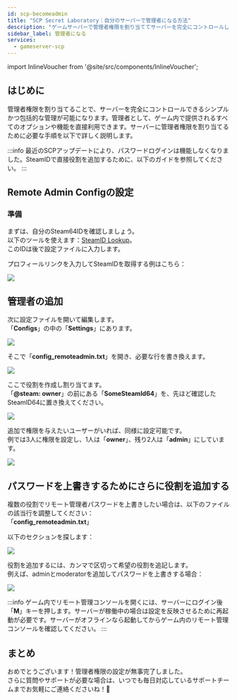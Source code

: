 ```yaml
---
id: scp-becomeadmin
title: "SCP Secret Laboratory：自分のサーバーで管理者になる方法"
description: "ゲームサーバーで管理者権限を割り当ててサーバーを完全にコントロールし、役割を効果的に管理する方法を発見しよう → 今すぐ詳しく見る"
sidebar_label: 管理者になる
services:
  - gameserver-scp
---
```


import InlineVoucher from '@site/src/components/InlineVoucher';


## はじめに
管理者権限を割り当てることで、サーバーを完全にコントロールできるシンプルかつ包括的な管理が可能になります。管理者として、ゲーム内で提供されるすべてのオプションや機能を直接利用できます。サーバーに管理者権限を割り当てるために必要な手順を以下で詳しく説明します。  
<InlineVoucher />

:::info
最近のSCPアップデートにより、パスワードログインは機能しなくなりました。SteamIDで直接役割を追加するために、以下のガイドを参照してください。 
:::


## Remote Admin Configの設定

### 準備

まずは、自分のSteam64IDを確認しましょう。  
以下のツールを使えます：[SteamID Lookup](https://steamid.io/lookup)。  
このIDは後で設定ファイルに入力します。

プロフィールリンクを入力してSteamIDを取得する例はこちら：

![](https://screensaver01.zap-hosting.com/index.php/s/k4EEWwFQB3xAxA2/preview)

## 管理者の追加

次に設定ファイルを開いて編集します。  
「**Configs**」の中の「**Settings**」にあります。

![](https://screensaver01.zap-hosting.com/index.php/s/NSFrZG3SX6ZaQgb/preview)

そこで「**config_remoteadmin.txt**」を開き、必要な行を書き換えます。

![](https://screensaver01.zap-hosting.com/index.php/s/KM6YpQwGC4n8rZW/preview)

ここで役割を作成し割り当てます。  
「**@steam: owner**」の前にある「**SomeSteamId64**」を、先ほど確認したSteamID64に置き換えてください。

![](https://screensaver01.zap-hosting.com/index.php/s/HC4Z2s9wPgdJjXT/preview)

追加で権限を与えたいユーザーがいれば、同様に設定可能です。  
例では3人に権限を設定し、1人は「**owner**」、残り2人は「**admin**」にしています。

![](https://screensaver01.zap-hosting.com/index.php/s/9e7YWoMHAxn3z3b/preview)

## パスワードを上書きするためにさらに役割を追加する

複数の役割でリモート管理者パスワードを上書きしたい場合は、以下のファイルの該当行を調整してください：  
「**config_remoteadmin.txt**」

以下のセクションを探します：

![](https://screensaver01.zap-hosting.com/index.php/s/HoGJ7X2ZEWW34bH/preview)

役割を追加するには、カンマで区切って希望の役割を追記します。  
例えば、adminとmoderatorを追加してパスワードを上書きする場合：

![](https://screensaver01.zap-hosting.com/index.php/s/PFLFiG9W3kScZ3d/preview)

:::info
ゲーム内でリモート管理コンソールを開くには、サーバーにログイン後「**M**」キーを押します。サーバーが稼働中の場合は設定を反映させるために再起動が必要です。サーバーがオフラインなら起動してからゲーム内のリモート管理コンソールを確認してください。
:::


## まとめ

おめでとうございます！管理者権限の設定が無事完了しました。  
さらに質問やサポートが必要な場合は、いつでも毎日対応しているサポートチームまでお気軽にご連絡くださいね！🙂

<InlineVoucher />
